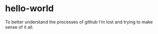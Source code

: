 # hello-world
To better understand the processes of github
I'm lost and trying to make sense of it all.
